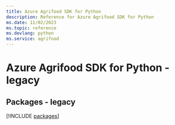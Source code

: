 ```yaml
---
title: Azure Agrifood SDK for Python
description: Reference for Azure Agrifood SDK for Python
ms.date: 11/02/2023
ms.topic: reference
ms.devlang: python
ms.service: agrifood
---
```

# Azure Agrifood SDK for Python - legacy
## Packages - legacy
[!INCLUDE [packages](agrifood-index.md)]